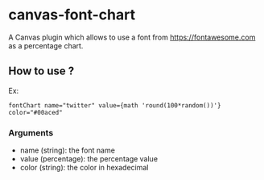 # canvas-font-chart

A Canvas plugin which allows to use a font from https://fontawesome.com as a percentage chart.

## How to use ?

Ex:

```
fontChart name="twitter" value={math 'round(100*random())'} color="#00aced"
```

### Arguments 
- name (string): the font name
- value (percentage): the percentage value
- color (string): the color in hexadecimal